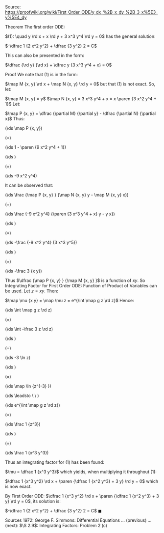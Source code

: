 # 

Source: https://proofwiki.org/wiki/First_Order_ODE/y_dx_%2B_x_dy_%2B_3_x%5E3_y%5E4_dy

Theorem
The first order ODE:

$(1): \quad y \rd x + x \rd y + 3 x^3 y^4 \rd y = 0$
has the general solution:

$-\dfrac 1 {2 x^2 y^2} + \dfrac {3 y^2} 2 = C$

This can also be presented in the form:

$\dfrac {\rd y} {\rd x} + \dfrac y {3 x^3 y^4 + x} = 0$


Proof
We note that $(1)$ is in the form:

$\map M {x, y} \rd x + \map N {x, y} \rd y = 0$
but that $(1)$ is not exact.
So, let:

$\map M {x, y} = y$
$\map N {x, y} = 3 x^3 y^4 + x = x \paren {3 x^2 y^4 + 1}$
Let:

$\map P {x, y} = \dfrac {\partial M} {\partial y} - \dfrac {\partial N} {\partial x}$
Thus:














\(\ds \map P {x, y}\)

\(=\)







\(\ds 1 - \paren {9 x^2 y^4 + 1}\)




















\(\ds \)

\(=\)







\(\ds -9 x^2 y^4\)










It can be observed that:














\(\ds \frac {\map P {x, y} } {\map N {x, y} y - \map M {x, y} x}\)

\(=\)







\(\ds \frac {-9 x^2 y^4} {\paren {3 x^3 y^4 + x} y - y x}\)




















\(\ds \)

\(=\)







\(\ds -\frac {-9 x^2 y^4} {3 x^3 y^5}\)




















\(\ds \)

\(=\)







\(\ds -\frac 3 {x y}\)









Thus $\dfrac {\map P {x, y} } {\map M {x, y} }$ is a function of $x y$.
So Integrating Factor for First Order ODE: Function of Product of Variables can be used.
Let $z = x y$.
Then:

$\map \mu {x y} = \map \mu z = e^{\int \map g z \rd z}$
Hence:














\(\ds \int \map g z \rd z\)

\(=\)







\(\ds \int -\frac 3 z \rd z\)




















\(\ds \)

\(=\)







\(\ds -3 \ln z\)




















\(\ds \)

\(=\)







\(\ds \map \ln {z^{-3} }\)














\(\ds \leadsto \ \ \)





\(\ds e^{\int \map g z \rd z}\)

\(=\)







\(\ds \frac 1 {z^3}\)




















\(\ds \)

\(=\)







\(\ds \frac 1 {x^3 y^3}\)









Thus an integrating factor for $(1)$ has been found:

$\mu = \dfrac 1 {x^3 y^3}$
which yields, when multiplying it throughout $(1)$:

$\dfrac 1 {x^3 y^2} \rd x + \paren {\dfrac 1 {x^2 y^3} + 3 y} \rd y = 0$
which is now exact.

By First Order ODE: $\dfrac 1 {x^3 y^2} \rd x + \paren {\dfrac 1 {x^2 y^3} + 3 y} \rd y = 0$, its solution is:

$-\dfrac 1 {2 x^2 y^2} + \dfrac {3 y^2} 2 = C$
$\blacksquare$


Sources
1972: George F. Simmons: Differential Equations ... (previous) ... (next): $\S 2.9$: Integrating Factors: Problem $2 \ \text{(c)}$




